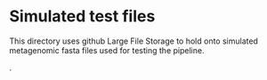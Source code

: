 # Simulated test files
This directory uses github Large File Storage to hold onto simulated metagenomic fasta files used for testing the pipeline.

.
